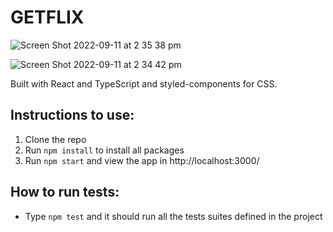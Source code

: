 # GETFLIX

![Screen Shot 2022-09-11 at 2 35 38 pm](https://user-images.githubusercontent.com/49617008/189512657-25b56d78-24d7-4edb-9d8e-c534d5e9c768.png)

![Screen Shot 2022-09-11 at 2 34 42 pm](https://user-images.githubusercontent.com/49617008/189512663-d30b18a8-7ade-454e-92e8-54977689ffbb.png)

Built with React and TypeScript and styled-components for CSS.
## Instructions to use:
1. Clone the repo
2. Run ``npm install`` to install all packages
3. Run ``npm start`` and view the app in http://localhost:3000/
## How to run tests:
- Type ``npm test`` and it should run all the tests suites defined in the project
